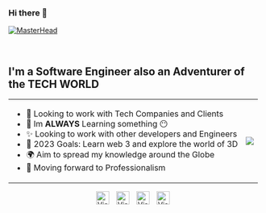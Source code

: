 ### Hi there 👋

[![MasterHead](https://raw.githubusercontent.com/Muhammad-Hamad309/Muhammad-Hamad309/main/imgs/LI-Banner.gif)]()

<br>

## I'm a Software Engineer also an Adventurer of the TECH WORLD

<table >
    <tr style="border: 0px;">
        <td>
          
- 🔭 Looking to work with Tech Companies and Clients
- 🌱 Im **ALWAYS** Learning something 😶
- ✨ Looking to work with other developers and Engineers 
- 🥅 2023 Goals: Learn web 3 and explore the world of 3D
- 🌍 Aim to spread my knowledge around the Globe
- 👣 Moving forward to Professionalism
       </td>
        <td >
      <img style="" src="https://raw.githubusercontent.com/Muhammad-Hamad309/Muhammad-Hamad309/main/imgs/3efcf1e9a5f2c3354714699b321221b4.gif">
      </td>
    </tr>
</table>

<p align="center">
<img alt="Visual Studio Code" width="26px" src="https://cdn.jsdelivr.net/gh/devicons/devicon/icons/html5/html5-original.svg" style="padding-right:10px;" />
<img alt="Visual Studio Code" width="26px" src="" style="padding-right:10px;" />
<img alt="Visual Studio Code" width="26px" src="" style="padding-right:10px;" />
<img alt="Visual Studio Code" width="26px" src="https://cdn.jsdelivr.net/gh/devicons/devicon/icons/vscode/vscode-original.svg" style="padding-right:10px;" />
  
</p>


